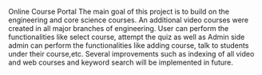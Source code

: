 Online Course Portal
The main goal of this project is to build on the engineering and core science courses. An additional video courses were created in all major branches of engineering. User can perform the functionalities like select course, attempt the quiz as well as Admin side admin can perform the functionalities like adding course, talk to students under their course,etc. Several improvements such as indexing of all video and web courses and keyword search will be implemented in future.


